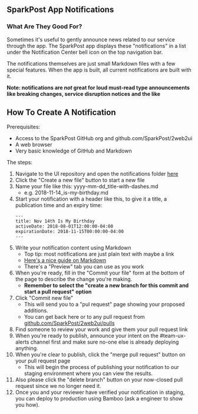 ## SparkPost App Notifications
### What Are They Good For?

Sometimes it's useful to gently announce news related to our service through the app. The SparkPost app displays these "notifications" in a list under the Notification Center bell icon on the top navigation bar.

The notifications themselves are just small Markdown files with a few special features. When the app is built, all current notifications are built with it.

**Note: notifications are _not_ great for loud must-read type announcements like breaking changes, service disruption notices and the like**

## How To Create A Notification

Prerequisites:
 - Access to the SparkPost GitHub org and github.com/SparkPost/2web2ui
 - A web browser
 - Very basic knowledge of GitHub and Markdown

The steps:
1. Navigate to the UI repository and open the notifications folder [here](https://github.com/SparkPost/2web2ui/tree/master/src/notifications)
1. Click the "Create a new file" button to start a new file
1. Name your file like this: yyyy-mm-dd_title-with-dashes.md
    - e.g. 2018-11-14_is-my-birthday.md
1. Start your notification with a header like this, to give it a title, a publication time and an expiry time:
    ```
    ---
    title: Nov 14th Is My Birthday
    activeDate: 2018-08-01T12:00:00-04:00
    expirationDate: 2018-11-15T00:00:00-04:00
    ---
    ```
1. Write your notification content using Markdown
    - Top tip: most notifications are just plain text with maybe a link
    - [Here's a nice guide on Markdown](https://guides.github.com/features/mastering-markdown/)
    - There's a "Preview" tab you can use as you work
1. When you're ready, fill in the "Commit your file" form at the bottom of the page to describe the change you're making.
    - **Remember to select the "create a new branch for this commit and start a pull request" option**
1. Click "Commit new file"
    - This will send you to a "pul request" page showing your proposed additions.
    - You can get back here or to any pull request from [github.com/SparkPost/2web2ui/pulls](https://github.com/SparkPost/2web2ui/pulls)
1. Find someone to review your work and give them your pull request link
1. When you're ready to publish, announce your intent on the #team-ux-alerts channel first and make sure no-one else is already deploying anything.
1. When you're clear to publish, click the "merge pull request" button on your pull request page
    - This will begin the process of publishing your notification to our staging environment where you can view the results.
1. Also please click the "delete branch" button on your now-closed pull request since we no longer need it.
1. Once you and your reviewer have verified your notification in staging, you can deploy to production using Bamboo (ask a engineer to show you how).
